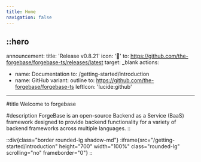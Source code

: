 ```yaml
---
title: Home
navigation: false
---
```


::hero
---
announcement:
  title: 'Release v0.8.21'
  icon: '🎉'
  to: https://github.com/the-forgebase/forgebase-ts/releases/latest
  target: _blank
actions:
  - name: Documentation
    to: /getting-started/introduction
  - name: GitHub
    variant: outline
    to: https://github.com/the-forgebase/forgebase-ts
    leftIcon: 'lucide:github'
---

#title
Welcome to forgebase

#description
ForgeBase is an open-source Backend as a Service (BaaS) framework designed to provide backend functionality for a variety of backend frameworks across multiple languages.
::

::div{class="border rounded-lg shadow-md"}
  :iframe{src="/getting-started/introduction" height="700" width="100%" class="rounded-lg" scrolling="no" frameborder="0"}
::
